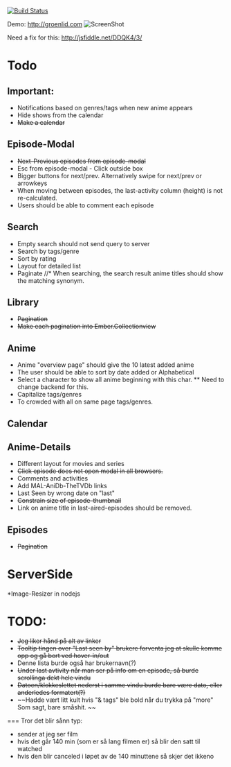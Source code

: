 [![Build Status](https://travis-ci.org/groenlid/uranime-client.png?branch=master)](https://travis-ci.org/groenlid/uranime-client)

Demo: http://groenlid.com
![ScreenShot](https://raw.github.com/groenlid/uranime-client/master/md/screenshot-1.png)

Need a fix for this: http://jsfiddle.net/DDQK4/3/

Todo
==

Important:
--
* Notifications based on genres/tags when new anime appears
* Hide shows from the calendar
* ~~Make a calendar~~

Episode-Modal
--
* ~~Next-Previous episodes from episode-modal~~
* Esc from episode-modal - Click outside box
* Bigger buttons for next/prev. Alternatively swipe for next/prev or arrowkeys
* When moving between episodes, the last-activity column (height) is not re-calculated.
* Users should be able to comment each episode

Search
--
* Empty search should not send query to server
* Search by tags/genre
* Sort by rating
* Layout for detailed list
* Paginate
//* When searching, the search result anime titles should show the matching synonym.

Library
--
* ~~Pagination~~
* ~~Make each pagination into Ember.Collectionview~~

Anime
--

* Anime "overview page" should give the 10 latest added anime
* The user should be able to sort by date added or Alphabetical
* Select a character to show all anime beginning with this char.
** Need to change backend for this.
* Capitalize tags/genres
* To crowded with all on same page tags/genres.

Calendar
--

Anime-Details
--

* Different layout for movies and series 
* ~~Click episode does not open modal in all browsers.~~
* Comments and activities
* Add MAL-AniDb-TheTVDb links
* Last Seen by wrong date on "last"
* ~~Constrain size of episode-thumbnail~~
* Link on anime title in last-aired-episodes should be removed.

Episodes
--
* ~~Pagination~~


ServerSide
==

*Image-Resizer in nodejs




TODO:
===
* ~~Jeg liker hånd på alt av linker~~
* ~~Tooltip tingen over "Last seen by" brukere forventa jeg at skulle komme opp og gå bort ved hover-in/out~~
* Denne lista burde også har brukernavn(?)
* ~~Under last avtivity når man ser på info om en episode, så burde scrollinga dekt hele vindu~~
* ~~Datoen/klokkeslettet nederst i samme vindu burde bare være dato, eller anderledes formatert(?)~~
* ~~Hadde vært litt kult hvis "& tags" ble bold når du trykka på "more" Som sagt, bare småshit. ~~

===
Tror det blir sånn typ:
- sender at jeg ser film
- hvis det går 140 min (som er så lang filmen er) så blir den satt til watched
- hvis den blir canceled i løpet av de 140 minuttene så skjer det ikkeno
